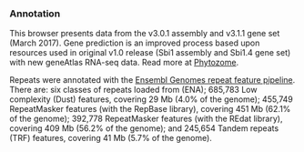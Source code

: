 ### Annotation

This browser presents data from the v3.0.1 assembly and v3.1.1 gene set
(March 2017). Gene prediction is an improved process based upon
resources used in original v1.0 release (Sbi1 assembly and Sbi1.4 gene
set) with new geneAtlas RNA-seq data. Read more at
[Phytozome](https://phytozome.jgi.doe.gov/pz/portal.html#!info?alias=Org_Sbicolor).

Repeats were annotated with the [Ensembl Genomes repeat feature
pipeline](http://plants.ensembl.org/info/genome/annotation/repeat_features.html). There
are: six classes of repeats loaded from (ENA); 685,783 Low complexity
(Dust) features, covering 29 Mb (4.0% of the genome); 455,749
RepeatMasker features (with the RepBase library), covering 451 Mb (62.1%
of the genome); 392,778 RepeatMasker features (with the REdat library),
covering 409 Mb (56.2% of the genome); and 245,654 Tandem repeats (TRF)
features, covering 41 Mb (5.7% of the genome).
